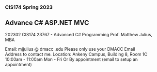 ### CIS174 Spring 2023
Advance C# ASP.NET MVC
----------------------

202302 CIS174 23767 - Advanced C# Programming
Prof. Matthew Julius, MBA

Email: 	mjjulius @ dmacc .edu 	Please only use your DMACC Email Address to contact me.
Location: Ankeny Campus, Building 8, Room 1C 10:00am - 11:00am  Mon - Fri
Or By appointment (email to setup an appointment) 
